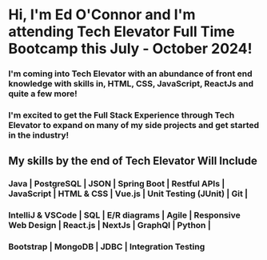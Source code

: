 <!--
**ejoc1103/ejoc1103** is a ✨ _special_ ✨ repository because its `README.md` (this file) appears on your GitHub profile.

Here are some ideas to get you started:

- 🔭 I’m currently working on ...
- 🌱 I’m currently learning ...
- 👯 I’m looking to collaborate on ...
- 🤔 I’m looking for help with ...
- 💬 Ask me about ...
- 📫 How to reach me: ...
- 😄 Pronouns: ...
- ⚡ Fun fact: ...
-->
# Hi, I'm Ed O'Connor and I'm attending Tech Elevator Full Time Bootcamp this July - October 2024!

### I'm coming into Tech Elevator with an abundance of front end knowledge with skills in, HTML, CSS, JavaScript, ReactJs and quite a few more!
### I'm excited to get the Full Stack Experience through Tech Elevator to expand on many of my side projects and get started in the industry!

## My skills by the end of Tech Elevator Will Include
### Java | PostgreSQL | JSON | Spring Boot | Restful APIs | JavaScript | HTML & CSS | Vue.js | Unit Testing (JUnit) | Git | 
### IntelliJ & VSCode | SQL | E/R diagrams | Agile | Responsive Web Design | React.js | NextJs | GraphQl | Python | 
### Bootstrap | MongoDB | JDBC | Integration Testing

